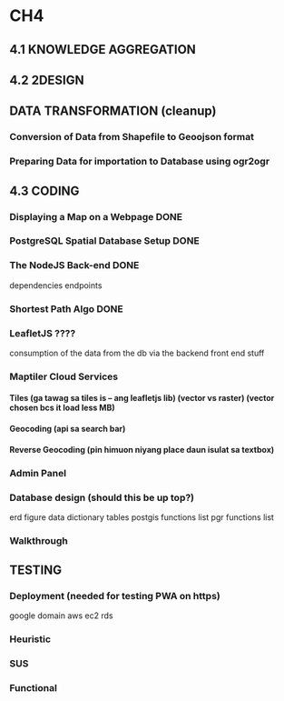 # CH4
## 4.1 KNOWLEDGE AGGREGATION
## 4.2 2DESIGN
## DATA TRANSFORMATION (cleanup)
### Conversion of Data from Shapefile to Geoojson format
### Preparing Data for importation to Database using ogr2ogr
### 


## 4.3 CODING
### Displaying a Map on a Webpage DONE
### PostgreSQL Spatial Database Setup DONE
### The NodeJS Back-end DONE
dependencies
endpoints
### Shortest Path Algo DONE
### LeafletJS ????
consumption of the data from the db via the backend
front end stuff

### Maptiler Cloud Services
#### Tiles (ga tawag sa tiles is – ang leafletjs lib) (vector vs raster) (vector chosen bcs it load less MB)
#### Geocoding (api sa search bar)
#### Reverse Geocoding (pin himuon niyang place daun isulat sa textbox)
### Admin Panel
### Database design (should this be up top?)
erd figure
data dictionary tables
postgis functions list
pgr functions list
### Walkthrough 


## TESTING
### Deployment (needed for testing PWA on https)
google domain
aws ec2
rds
### Heuristic
### SUS
### Functional

